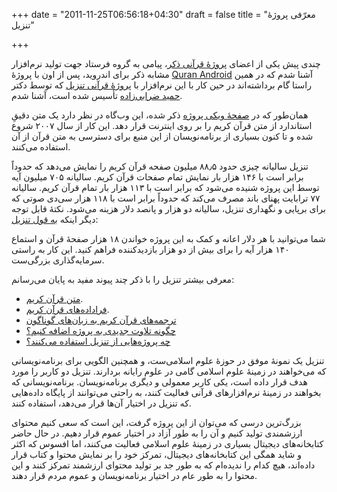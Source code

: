 +++
date = "2011-11-25T06:56:18+04:30"
draft = false
title = "معرّفی پروژهٔ تنزیل"

+++


چندی پیش یکی از اعضای [پروژهٔ قرآنی ذکر](http://zekr.org/)، پیامی به گروه فرستاد جهت تولید نرم‌افزار مشابه ذکر برای اندروید، پس از اون با پروژهٔ [Quran Android](https://github.com/ahmedre/quran_android) آشنا شدم که در همین راستا گام برداشته‌اند در حین کار با این نرم‌افزار با [پروژهٔ قرآنی تنزیل](http://tanzil.net/) که توسط دکتر [حمید ضرابی‌زاده](http://sharif.edu/~zarrabi/) تأسیس شده است، آشنا شدم.

همان‌طور که در [صفحهٔ ویکی پروژه](http://tanzil.net/wiki/Tanzil_Project) ذکر شده، این وب‌گاه در نظر دارد یک متن دقیقِ استاندارد از متن قرآن کریم را بر روی اینترنت قرار دهد. این کار از سال ۲۰۰۷ شروع شده و تا کنون بسیاری از برنامه‌نویسان از این منبع برای دسترسی به متن قرآن از آن استفاده می‌کنند.

تنزیل سالیانه چیزی حدود ۸۸٫۵ میلیون صفحه قرآن کریم را نمایش می‌دهد که حدوداً برابر است با ۱۴۶ هزار بار نمایش تمام صفحات قرآن کریم. سالیانه ۷۰۵ میلیون آیه توسط این پروژه شنیده می‌شود که برابر است با ۱۱۳ هزار بار تمام قرآن کریم. سالیانه ۷۷ ترابایت پهنای باند مصرف می‌کند که حدوداً برابر است با ۱۱۸ هزار سی‌دی صوتی که برای برپایی و نگهداری تنزیل، سالیانه دو هزار و پانصد دلار هزینه می‌شود. نکتهٔ قابل توجه دیگر اینکه [به قول تنزیل](http://tanzil.net/wiki/Donation):

شما می‌توانید با هر دلار اعانه و کمک به این پروژه خواندن ۱۸ هزار صفحهٔ قرآن و استماع ۱۴۰ هزار آیه را برای بیش از دو هزار بازدیدکننده فراهم کنید. این کار به راستی سرمایه‌گذاری بزرگی‌ست.

معرفی بیشتر تنزیل را با ذکر چند پیوند مفید به پایان می‌رسانم:

* [متن قرآن کریم](http://tanzil.net/download/).
* [فراداده‌های قرآن کریم](http://tanzil.net/wiki/Quran_Metadata).
* [ترجمه‌های قرآن کریم به زبان‌های گوناگون](http://tanzil.net/trans/)
* [چگونه تلاوت جدیدی به پروژه اضافه کنیم؟](http://tanzil.net/wiki/Adding_New_Recitations)
* [چه پروژه‌هایی از تنزیل استفاده می‌کنند؟](http://tanzil.net/wiki/Who_is_using_Tanzil)

تنزیل یک نمونهٔ موفق در حوزهٔ علوم اسلامی‌ست، و همچنین الگویی برای برنامه‌نویسانی که می‌خواهند در زمینهٔ علوم اسلامی گامی در علوم رایانه بردارند. تنزیل دو کاربر را مورد هدف قرار داده است، یکی کاربر معمولی و دیگری برنامه‌نویسان. برنامه‌نویسانی که بخواهند در زمینهٔ نرم‌افزارهای قرآنی فعالیت کنند، به راحتی می‌توانند از پایگاه داده‌هایی که تنزیل در اختیار آن‌ها قرار می‌دهد، استفاده کنند.

بزرگ‌ترین درسی که می‌توان از این پروژه گرفت، این است که سعی کنیم محتوای ارزشمندی تولید کنیم و آن را به طور آزاد در اختیار عموم قرار دهیم. در حال حاضر کتابخانه‌های دیجیتال بسیاری در زمینهٔ علوم اسلامی فعالیت می‌کنند، اما افسوس که اکثر و شاید همگی این کتابخانه‌های دیجیتال، تمرکز خود را بر نمایش محتوا و کتاب قرار داده‌اند، هیچ کدام را ندیده‌ام که به طور جد بر تولید محتوای ارزشمند تمرکز کنند و این محتوا را به طور عام در اختیار برنامه‌نویسان و عموم مردم قرار دهند.
